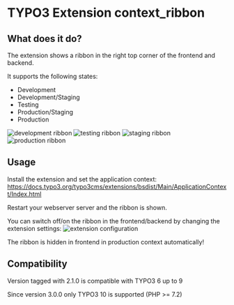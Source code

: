 # TYPO3 Extension context_ribbon
## What does it do?

The extension shows a ribbon in the right top corner of the frontend and backend.

It supports the following states:

* Development
* Development/Staging
* Testing
* Production/Staging
* Production

![development ribbon](Documentation/Images/development.png)
![testing ribbon](Documentation/Images/testing.png)
![staging ribbon](Documentation/Images/staging.png)
![production ribbon](Documentation/Images/production.png)

## Usage

Install the extension and set the application context: https://docs.typo3.org/typo3cms/extensions/bsdist/Main/ApplicationContext/Index.html

Restart your webserver server and the ribbon is shown.

You can switch off/on the ribbon in the frontend/backend by changing the extension settings:
![extension configuration](Documentation/Images/extension_configuration.png)

The ribbon is hidden in frontend in production context automatically!

## Compatibility

Version tagged with 2.1.0 is compatible with TYPO3 6 up to 9

Since version 3.0.0 only TYPO3 10 is supported (PHP >= 7.2)
